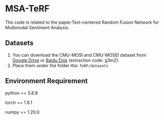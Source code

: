 # MSA-TeRF

The code is related to the paper:Text-centered Random Fusion Network for Multimodal Sentiment Analysis.

## Datasets

1. You can download the CMU-MOSI and CMU-MOSEI dataset from [Google Drive](https://drive.google.com/drive/folders/1djN_EkrwoRLUt7Vq_QfNZgCl_24wBiIK?usp=sharing) or [Baidu Disk](https://pan.baidu.com/s/1Wxo4Bim9JhNmg8265p3ttQ) (extraction code: g3m2). 
2. Place them under the folder `MSA-TeRF/datasets`

## Environment Requirement

python == 3.8.8

torch == 1.8.1

numpy == 1.20.0